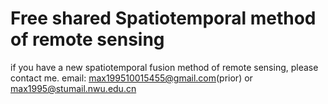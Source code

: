 # Free shared Spatiotemporal method of remote sensing

if you have a new spatiotemporal fusion method of remote sensing, please contact me.  email: max199510015455@gmail.com(prior) or max1995@stumail.nwu.edu.cn
